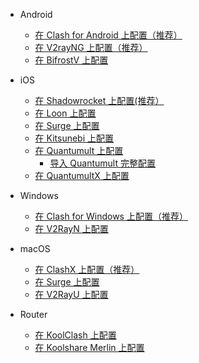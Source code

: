 * Android
  * [在 Clash for Android 上配置（推荐）](Android/Surfboard.md)
  * [在 V2rayNG 上配置（推荐）](Android/V2RayNG.md)
  * [在 BifrostV 上配置](Android/BifrostV.md)

* iOS

  * [在 Shadowrocket 上配置(推荐）](iOS/Shadowrocket.md)
  * [在 Loon 上配置](iOS/Loon.md)
  * [在 Surge 上配置](iOS/Surge.md)
  * [在 Kitsunebi 上配置](iOS/Kitsunebi.md)
  * [在 Quantumult 上配置](iOS/Quantumult_sub.md)
    * [导入 Quantumult 完整配置](iOS/Quantumult_conf.md)
  * [在 QuantumultX 上配置](iOS/QuantumultX.md)

* Windows
  * [在 Clash for Windows 上配置（推荐）](Windows/Clash-for-Windows.md)
  * [在 V2RayN 上配置](Windows/V2RayN.md)


* macOS

  * [在 ClashX 上配置（推荐）](macOS/ClashX.md)
  * [在 Surge 上配置](macOS/Surge.md)
  * [在 V2RayU 上配置](macOS/V2RayU.md)

* Router

  * [在 KoolClash 上配置](Router/KoolClash.md)
  * [在 Koolshare Merlin 上配置](Router/Merlin.md)
